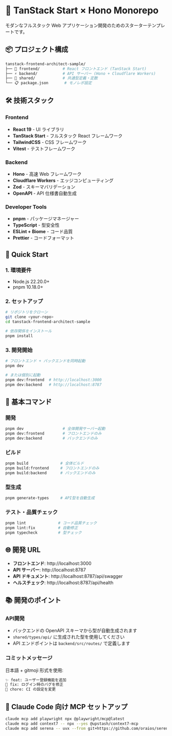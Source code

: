 # 🚀 TanStack Start × Hono Monorepo

モダンなフルスタック Web アプリケーション開発のためのスターターテンプレートです。

## 📦 プロジェクト構成

```bash
tanstack-frontend-architect-sample/
├── 🎨 frontend/          # React フロントエンド (TanStack Start)
├── ⚡ backend/           # API サーバー (Hono + Cloudflare Workers)
├── 🔄 shared/            # 共通型定義・定数
└── 📋 package.json       # モノレポ設定
```

## 🛠️ 技術スタック

### Frontend

- **React 19** - UI ライブラリ
- **TanStack Start** - フルスタック React フレームワーク
- **TailwindCSS** - CSS フレームワーク
- **Vitest** - テストフレームワーク

### Backend

- **Hono** - 高速 Web フレームワーク
- **Cloudflare Workers** - エッジコンピューティング
- **Zod** - スキーマバリデーション
- **OpenAPI** - API 仕様書自動生成

### Developer Tools

- **pnpm** - パッケージマネージャー
- **TypeScript** - 型安全性
- **ESLint + Biome** - コード品質
- **Prettier** - コードフォーマット

## 🏁 Quick Start

### 1. 環境要件

- Node.js 22.20.0+
- pnpm 10.18.0+

### 2. セットアップ

```bash
# リポジトリをクローン
git clone <your-repo>
cd tanstack-frontend-architect-sample

# 依存関係をインストール
pnpm install
```

### 3. 開発開始

```bash
# フロントエンド + バックエンドを同時起動
pnpm dev

# または個別に起動
pnpm dev:frontend  # http://localhost:3000
pnpm dev:backend   # http://localhost:8787
```

## 📝 基本コマンド

### 開発

```bash
pnpm dev                 # 全体開発サーバー起動
pnpm dev:frontend        # フロントエンドのみ
pnpm dev:backend         # バックエンドのみ
```

### ビルド

```bash
pnpm build              # 全体ビルド
pnpm build:frontend     # フロントエンドのみ
pnpm build:backend      # バックエンドのみ
```

### 型生成

```bash
pnpm generate-types     # API型を自動生成
```

### テスト・品質チェック

```bash
pnpm lint              # コード品質チェック
pnpm lint:fix          # 自動修正
pnpm typecheck         # 型チェック
```

## 🌐 開発 URL

- **フロントエンド**: http://localhost:3000
- **API サーバー**: http://localhost:8787
- **API ドキュメント**: http://localhost:8787/api/swagger
- **ヘルスチェック**: http://localhost:8787/api/health

## 📚 開発のポイント

### API開発

- バックエンドの OpenAPI スキーマから型が自動生成されます
- `shared/types/api/` に生成された型を使用してください
- API エンドポイントは `backend/src/routes/` で定義します

### コミットメッセージ

日本語 + gitmoji 形式を使用:

```txt
✨ feat: ユーザー登録機能を追加
🐛 fix: ログイン時のバグを修正
🔧 chore: CI の設定を変更
```

## 🤖 Claude Code 向け MCP セットアップ

```bash
claude mcp add playwright npx @playwright/mcp@latest
claude mcp add context7 -- npx --yes @upstash/context7-mcp
claude mcp add serena -- uvx --from git+https://github.com/oraios/serena serena-mcp-server --context ide-assistant --project $(pwd)
```
